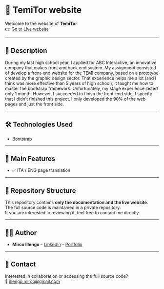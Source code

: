 # 🚀 TemiTor website

Welcome to the website of **TemiTor**  
👉 [Go to Live website](https://www.temitor.it/)

---

## 📖 Description
During my last high school year, I applied for ABC Interactive, an innovative company that makes front and back
end system. My assignment consisted of develop a front-end website for the TEMI company, based on a prototype
created by the graphic design sector. That experience helps me a lot (and I think was more effective than 5 years
of high school), it taught me how to master the bootstrap framework. Unfortunately, my stage experience lasted only
1 month. However, I succeeded to finish the front-end side. 
I specify that I didn't finished this project, I only developed the 90% of the web pages and just the front side.

---


## 🛠️ Technologies Used
- Bootstrap

---

## 🎯 Main Features
- ✅ ITA / ENG page translation  

---

## 📂 Repository Structure
This repository contains **only the documentation and the live website**.  
The full source code is maintained in a private repository.  
If you are interested in reviewing it, feel free to contact me directly.

---

## 👨‍💻 Author
- **Mirco Illengo** – [LinkedIn](https://linkedin.com/in/mirco-illengo-993297208) – [Portfolio](https://github.com/MircoIllengo)

---

## 📩 Contact
Interested in collaboration or accessing the full source code?  
📧 [illengo.mirco@gmail.com](mailto:illengo.mirco@gmail.com)
